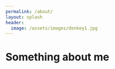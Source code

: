 ```yaml
---      
permalink: /about/
layout: splash
header:
  image: /assets/images/donkey1.jpg
---
```


# Something about me
